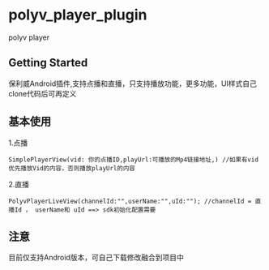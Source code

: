 # polyv_player_plugin

polyv player 

## Getting Started

 保利威Android插件,支持点播和直播，只支持播放功能，更多功能，UI样式自己clone代码后可再定义


## 基本使用

1.点播

	SimplePlayerView(vid: 你的点播ID,playUrl:可播放的Mp4链接地址,) //如果有vid优先播放Vid的内容，否则播放playUrl的内容

2.直播

	PolyvPlayerLiveView(channelId:"",userName:"",uId:""); //channelId = 直播Id ， userName和 uId ==> sdk初始化配置需要



## 注意

目前仅支持Android版本，可自己下载修改融合到项目中